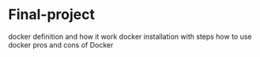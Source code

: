 # Final-project
docker definition and how it work 
docker installation with steps 
how to use docker 
pros and cons of Docker 
